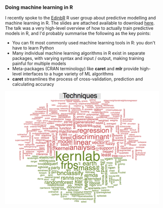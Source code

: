 
### Doing machine learning in R

I recently spoke to the [EdinbR](http://edinbr.org) R user group about predictive modelling and machine learning in R.  The slides are attached available to download [here](talk_amr.pdf).  The talk was a very high-level overview of how to actually train predictive models in R, and I'd probably summarise the following as the key points:

*  You can fit most commonly used machine learning tools in R: you don't have to learn Python
*  Many individual machine learning algorithms in R exist in separate packages, with varying syntax and input / output, making training painful for multiple models
*  Meta-packages (CRAN terminology) like __caret__ and __mlr__ provide high-level interfaces to a huge variety of ML algorithms
*  __caret__ streamlines the process of cross-validation, prediction and calculating accuracy


![](wordle.png)


